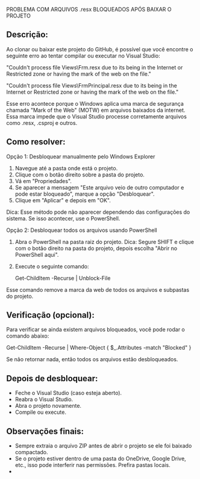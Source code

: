 PROBLEMA COM ARQUIVOS .resx BLOQUEADOS APÓS BAIXAR O PROJETO

Descrição:
-----------
Ao clonar ou baixar este projeto do GitHub, é possível que você encontre o seguinte erro ao tentar compilar ou executar no Visual Studio:

"Couldn't process file Views\Frm.resx due to its being in the Internet or Restricted zone or having the mark of the web on the file."

"Couldn't process file Views\FrmPrincipal.resx due to its being in the Internet or Restricted zone or having the mark of the web on the file."

Esse erro acontece porque o Windows aplica uma marca de segurança chamada "Mark of the Web" (MOTW) em arquivos baixados da internet. Essa marca impede que o Visual Studio processe corretamente arquivos como .resx, .csproj e outros.

Como resolver:
--------------

Opção 1: Desbloquear manualmente pelo Windows Explorer

1. Navegue até a pasta onde está o projeto.
2. Clique com o botão direito sobre a pasta do projeto.
3. Vá em "Propriedades".
4. Se aparecer a mensagem "Este arquivo veio de outro computador e pode estar bloqueado", marque a opção "Desbloquear".
5. Clique em "Aplicar" e depois em "OK".

Dica: Esse método pode não aparecer dependendo das configurações do sistema. Se isso acontecer, use o PowerShell.

Opção 2: Desbloquear todos os arquivos usando PowerShell

1. Abra o PowerShell na pasta raiz do projeto.
   Dica: Segure SHIFT e clique com o botão direito na pasta do projeto, depois escolha "Abrir no PowerShell aqui".
2. Execute o seguinte comando:

   Get-ChildItem -Recurse | Unblock-File

Esse comando remove a marca da web de todos os arquivos e subpastas do projeto.

Verificação (opcional):
-----------------------
Para verificar se ainda existem arquivos bloqueados, você pode rodar o comando abaixo:

   Get-ChildItem -Recurse | Where-Object { $_.Attributes -match "Blocked" }

Se não retornar nada, então todos os arquivos estão desbloqueados.

Depois de desbloquear:
-----------------------

- Feche o Visual Studio (caso esteja aberto).
- Reabra o Visual Studio.
- Abra o projeto novamente.
- Compile ou execute.

Observações finais:
--------------------
- Sempre extraia o arquivo ZIP antes de abrir o projeto se ele foi baixado compactado.
- Se o projeto estiver dentro de uma pasta do OneDrive, Google Drive, etc., isso pode interferir nas permissões. Prefira pastas locais.
- 

